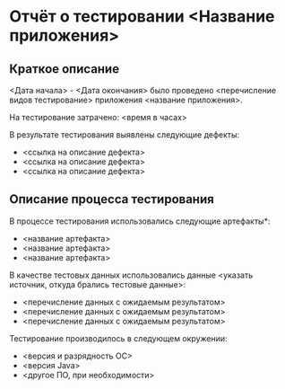 # Отчёт о тестировании <Название приложения>

## Краткое описание

<Дата начала> - <Дата окончания> было проведено <перечисление видов тестирование> приложения <название приложения>.

На тестирование затрачено: <время в часах>

В результате тестирования выявлены следующие дефекты:
* <ссылка на описание дефекта>
* <ссылка на описание дефекта>
* <ссылка на описание дефекта>

## Описание процесса тестирования

В процессе тестирования использовались следующие артефакты*:
* <название артефакта>
* <название артефакта>
* <название артефакта>


В качестве тестовых данных использовались данные <указать источник, откуда брались тестовые данные>:
* <перечисление данных с ожидаемым результатом>
* <перечисление данных с ожидаемым результатом>
* <перечисление данных с ожидаемым результатом>

Тестирование производилось в следующем окружении:
* <версия и разрядность ОС>
* <версия Java>
* <другое ПО, при необходимости>